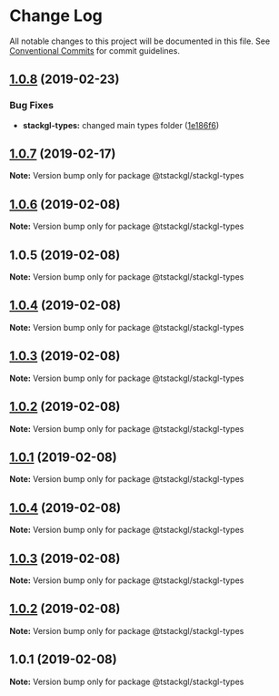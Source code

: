 # Change Log

All notable changes to this project will be documented in this file.
See [Conventional Commits](https://conventionalcommits.org) for commit guidelines.

## [1.0.8](https://github.com/nkint/tstackgl/compare/@tstackgl/stackgl-types@1.0.7...@tstackgl/stackgl-types@1.0.8) (2019-02-23)


### Bug Fixes

* **stackgl-types:** changed main types folder ([1e186f6](https://github.com/nkint/tstackgl/commit/1e186f6))





## [1.0.7](https://github.com/nkint/tstackgl/compare/@tstackgl/stackgl-types@1.0.6...@tstackgl/stackgl-types@1.0.7) (2019-02-17)

**Note:** Version bump only for package @tstackgl/stackgl-types





## [1.0.6](https://github.com/nkint/tstackgl/compare/@tstackgl/stackgl-types@1.0.5...@tstackgl/stackgl-types@1.0.6) (2019-02-08)

**Note:** Version bump only for package @tstackgl/stackgl-types





## 1.0.5 (2019-02-08)

**Note:** Version bump only for package @tstackgl/stackgl-types





## [1.0.4](https://github.com/nkint/tstackgl/compare/@tstackgl/stackgl-types@1.0.4...@tstackgl/stackgl-types@1.0.4) (2019-02-08)

**Note:** Version bump only for package @tstackgl/stackgl-types





## [1.0.3](https://github.com/nkint/tstackgl/compare/@tstackgl/stackgl-types@1.0.4...@tstackgl/stackgl-types@1.0.3) (2019-02-08)

**Note:** Version bump only for package @tstackgl/stackgl-types





## [1.0.2](https://github.com/nkint/tstackgl/compare/@tstackgl/stackgl-types@1.0.4...@tstackgl/stackgl-types@1.0.2) (2019-02-08)

**Note:** Version bump only for package @tstackgl/stackgl-types





## [1.0.1](https://github.com/nkint/tstackgl/compare/@tstackgl/stackgl-types@1.0.4...@tstackgl/stackgl-types@1.0.1) (2019-02-08)

**Note:** Version bump only for package @tstackgl/stackgl-types





## [1.0.4](https://github.com/nkint/tstackgl/compare/@tstackgl/stackgl-types@1.0.3...@tstackgl/stackgl-types@1.0.4) (2019-02-08)

**Note:** Version bump only for package @tstackgl/stackgl-types





## [1.0.3](https://github.com/nkint/tstackgl/compare/@tstackgl/stackgl-types@1.0.2...@tstackgl/stackgl-types@1.0.3) (2019-02-08)

**Note:** Version bump only for package @tstackgl/stackgl-types





## [1.0.2](https://github.com/nkint/tstackgl/compare/@tstackgl/stackgl-types@1.0.1...@tstackgl/stackgl-types@1.0.2) (2019-02-08)

**Note:** Version bump only for package @tstackgl/stackgl-types





## 1.0.1 (2019-02-08)

**Note:** Version bump only for package @tstackgl/stackgl-types
